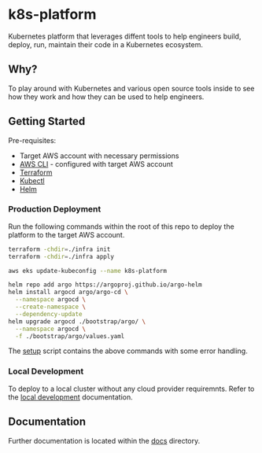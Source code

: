 # k8s-platform

Kubernetes platform that leverages diffent tools to help engineers build, deploy, run, maintain their code in a Kubernetes ecosystem.

## Why?

To play around with Kubernetes and various open source tools inside to see how they work and how they can be used to help engineers.

## Getting Started

Pre-requisites:

- Target AWS account with necessary permissions
- [AWS CLI](https://docs.aws.amazon.com/cli/latest/userguide/install-cliv2.html) - configured with target AWS account
- [Terraform](https://learn.hashicorp.com/tutorials/terraform/install-cli)
- [Kubectl](https://kubernetes.io/docs/tasks/tools/install-kubectl/)
- [Helm](https://helm.sh/docs/intro/install/)

### Production Deployment

Run the following commands within the root of this repo to deploy the platform to the target AWS account.

```bash
terraform -chdir=./infra init
terraform -chdir=./infra apply

aws eks update-kubeconfig --name k8s-platform

helm repo add argo https://argoproj.github.io/argo-helm
helm install argocd argo/argo-cd \
  --namespace argocd \
  --create-namespace \
  --dependency-update
helm upgrade argocd ./bootstrap/argo/ \
  --namespace argocd \
  -f ./bootstrap/argo/values.yaml
```

The [setup](setup) script contains the above commands with some error handling.

### Local Development

To deploy to a local cluster without any cloud provider requiremnts. Refer to the [local development](docs/local-development.md) documentation.

## Documentation

Further documentation is located within the [docs](docs) directory.
